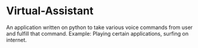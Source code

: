 # Virtual-Assistant
An application written on python to take various voice commands from user and fulfill that command. Example: Playing certain applications, surfing on internet.
